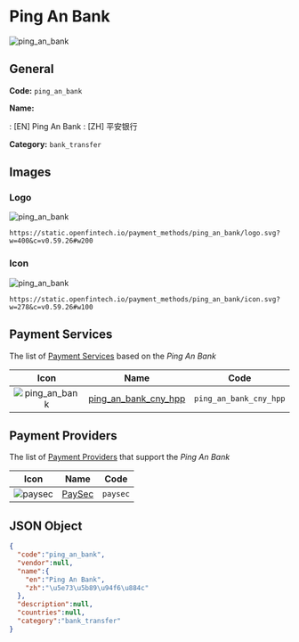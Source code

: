 
# Ping An Bank 
![ping_an_bank](https://static.openfintech.io/payment_methods/ping_an_bank/logo.svg?w=400&c=v0.59.26#w200)  

## General 
**Code:** `ping_an_bank` 
 
**Name:** 
 
:	[EN] Ping An Bank 
:	[ZH] 平安银行 
 
**Category:** `bank_transfer` 
 

## Images 

### Logo 
![ping_an_bank](https://static.openfintech.io/payment_methods/ping_an_bank/logo.svg?w=400&c=v0.59.26#w200)  

```
https://static.openfintech.io/payment_methods/ping_an_bank/logo.svg?w=400&c=v0.59.26#w200
```  

### Icon 
![ping_an_bank](https://static.openfintech.io/payment_methods/ping_an_bank/icon.svg?w=278&c=v0.59.26#w100)  

```
https://static.openfintech.io/payment_methods/ping_an_bank/icon.svg?w=278&c=v0.59.26#w100
```  

## Payment Services 
 
The list of [Payment Services](/payment-services/) based on the _Ping An Bank_ 

|Icon|Name|Code| 
|:---:|:---:|:---:| 
|![ping_an_bank](https://static.openfintech.io/payment_methods/ping_an_bank/icon.svg?w=278&c=v0.59.26#w100) |[ping_an_bank_cny_hpp](/payment-services/ping_an_bank_cny_hpp/)|`ping_an_bank_cny_hpp`| 
 

## Payment Providers 
 
The list of [Payment Providers](/payment-providers/) that support the _Ping An Bank_ 

|Icon|Name|Code| 
|:---:|:---:|:---:| 
|![paysec](https://static.openfintech.io/payment_providers/paysec/icon.png?w=278&c=v0.59.26#w100) |[PaySec](/payment-providers/paysec/)|`paysec`| 
 

## JSON Object 

```json
{
  "code":"ping_an_bank",
  "vendor":null,
  "name":{
    "en":"Ping An Bank",
    "zh":"\u5e73\u5b89\u94f6\u884c"
  },
  "description":null,
  "countries":null,
  "category":"bank_transfer"
}
```  
